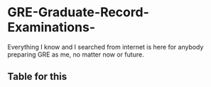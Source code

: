 # GRE-Graduate-Record-Examinations-
Everything I know and I searched from internet is here for anybody preparing GRE as me, no matter now or future.

## Table for this 
